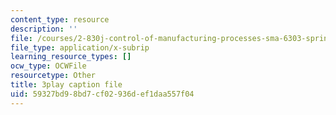 ```yaml
---
content_type: resource
description: ''
file: /courses/2-830j-control-of-manufacturing-processes-sma-6303-spring-2008/59327bd98bd7cf02936def1daa557f04_R4lUaI7VsK4.srt
file_type: application/x-subrip
learning_resource_types: []
ocw_type: OCWFile
resourcetype: Other
title: 3play caption file
uid: 59327bd9-8bd7-cf02-936d-ef1daa557f04
---
```

